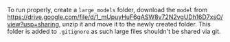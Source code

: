 

To run properly, create a `large_models` folder, download the `model` from https://drive.google.com/file/d/1_mUpuyHuF6gASW8v72N2vgUDh16D7xsO/view?usp=sharing, unzip it and move it to the newly created folder. This folder is added to `.gitignore` as such large files shouldn't be shared via git.